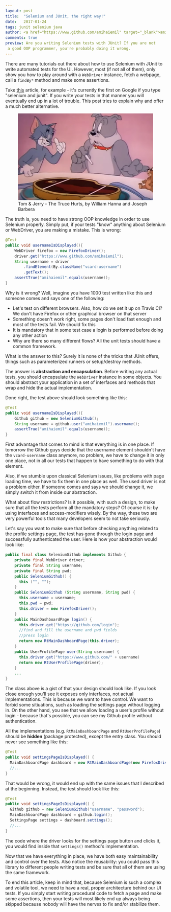 ```yaml
---
layout: post
title:  "Selenium and JUnit, the right way!"
date:   2017-01-24
tags: junit selenium java
author: <a href="https://www.github.com/amihaiemil" target="_blank">amihaiemil</a>
comments: true
preview: Are you writing Selenium tests with JUnit? If you are not
 a good OOP programmer, you're probably doing it wrong.
---
```


There are many tutorials out there about how to use Selenium with JUnit to write automated tests for the UI. However, most (if not all of them), only show you how to play around with a ``WebDriver`` instance, fetch a webpage, call a ``findBy*`` method and make some assertions.

Take [this](http://toolsqa.com/java/junit-framework/junit-test-selenium-webdriver/) article, for example - it's currently the first on Google if you type "selenium and junit". If you write your tests in that manner you will eventually end up in a lot of trouble. This post tries to explain why and offer a much
better alternative.

<figure>
 <img src="/images/truce_hurts.png" alt="The Truce Hurts">
 <figcaption>
 Tom & Jerry - The Truce Hurts, by  William Hanna and Joseph Barbera
 </figcaption>
</figure>

The truth is, you need to have strong OOP knowledge in order to use Selenium properly. Simply put, if your tests "know" anything about Selenium or WebDriver, you are making a mistake. This is wrong:

```java
@Test
public void usernameIsDisplayed(){
    WebDriver firefox = new FirefoxDriver();
    driver.get("https://www.github.com/amihaiemil");
    String username = driver
        .findElement(By.className("vcard-username")
        .getText();
    assertTrue("amihaiemil".equals(username));
}
```

Why is it wrong? Well, imagine you have 1000 test written like this and someone comes and says one of the following:

* Let's test on different browsers. Also, how do we set it up on Travis CI? We don't
have Firefox or other graphical browser on that server
* Something doesn't work right, some pages don't load
fast enough and most of the tests fail. We should fix this
* It is mandatory that in some test case
a login is performed before doing any other action
* Why are there so many different flows?
 All the unit tests should have a common framework.

What is the answer to this? Surely it is none of the tricks that JUnit offers, things such as parameterized runners or setup/destroy methods.

The answer is **abstraction and encapsulation**. Before writing any actual tests, you should
encapsulate the ``WebDriver`` instance in some objects. You should abstract your application
in a set of interfaces and methods that wrap and hide the actual implementation.

Done right, the test above should look something like this:

```java
@Test
public void usernameIsDisplayed(){
    Github github = new SeleniumGithub();
    String username = github.user("amihaiemil").username();
    assertTrue("amihaiemil".equals(username));
}
```

First advantage that comes to mind is that everything is in one place. If tomorrow
the Github guys decide that the username element shouldn't have the ``vcard-username``
class anymore, no problem, we have to change it in only one place, not in all our
tests that happen to have something to do with that element.

Also, if we stumble upon classical Selenium issues, like problems with page loading time,
we have to fix them in one place as well. The used driver is not a problem either. If someone comes and says we should change it, we simply switch it from inside our abstraction.

What about flow restrictions? Is it possible, with such a design, to make sure
that all the tests perform all the mandatory steps? Of course it is: by using
interfaces and access-modifiers wisely. By the way, these two are very powerful tools that
many developers seem to not take seriously.

Let's say you want to make sure that before checking anything related
to the profile settings page, the test has gone through the login page and
successfully authenticated the user. Here is how your abstraction would look like:

```java
public final class SeleniumGithub implements Github {
    private final WebDriver driver;
    private final String username;
    private final String pwd;
    public SeleniumGithub() {
      this ("", "");
    }
    public SeleniumGithub (String username, String pwd) {
      this.username = username;
      this.pwd = pwd;
      this.driver = new FirefoxDriver();
    }
    public MainDashboardPage login() {
      this.driver.get("https://github.com/login");
      //find and fill the username and pwd fields
      //press login
      return new RtMainDashboardPage(this.driver);
    }
    public UserProfilePage user(String username) {
      this.driver.get("https://www.github.com/" + username)
      return new RtUserProfilePage(driver);
    }
    ...
}
```

The class above is a gist of that your design should look like. If you look close
enough you'll see it exposes only interfaces, not actual implementations. This is
because we want to have control. We want to forbid some sitiuations, such as loading
the settings page without logging in. On the other hand, you see that we allow
loading a user's profile without login - because that's possible, you can see my Github
profile without authentication.

All the implementations (e.g. ``RtMainDashboardPage`` and ``RtUserProfilePage``)
should be **hidden** (package protected), except the entry class. You should never see something like this:

```java
@Test
public void settingsPageIsDisplayed() {
  MainDashboardPage dashboard = new RtMainDashboardPage(new FirefoxDriver());
  //...
}
```

That would be wrong, it would end up with the same issues that I described at the beginning.
Instead, the test should look like this:

```java
@Test
public void settingsPageIsDisplayed() {
  Github github = new SeleniumGithub("username", "password");
  MainDashboardPage dashboard = github.login();
  SettingsPage settings = dashboard.settings();
  //...
}
```

The code where the driver looks for the settings page button and clicks it,
you would find inside that ``settings()`` method's implementation.

Now that we have everything in place, we have both easy maintainability and
control over the tests. Also notice the reusability: you could pass this library
to different people writing tests and be sure that all of them are using the same framework.

To end this article, keep in mind that, because Selenium is such a complex and volatile tool, we
need to have a real, proper architecture behind our UI tests. If you simply start writing
procedural code to fetch a page and make some assertions, then your tests will most likely end up always being skipped because nobody will have the nerves to fix and/or stabilize them.
